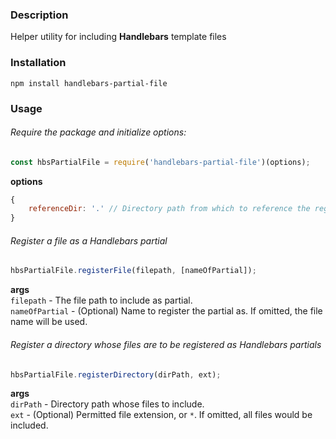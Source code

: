 ### Description
Helper utility for including __Handlebars__ template files

### Installation  
`npm install handlebars-partial-file`

### Usage
###### Require the package and initialize options:
```javascript
const hbsPartialFile = require('handlebars-partial-file')(options);
```
__options__
```javascript
{
    referenceDir: '.' // Directory path from which to reference the registered partials
}
```

###### Register a file as a Handlebars partial
```javascript
hbsPartialFile.registerFile(filepath, [nameOfPartial]);
```
__args__  
`filepath` - The file path to include as partial.  
`nameOfPartial` - (Optional) Name to register the partial as. If omitted, the file name will be used.

###### Register a directory whose files are to be registered as Handlebars partials
```javascript
hbsPartialFile.registerDirectory(dirPath, ext);
```
__args__  
`dirPath` - Directory path whose files to include.  
`ext` - (Optional) Permitted file extension, or `*`. If omitted, all files would be included.